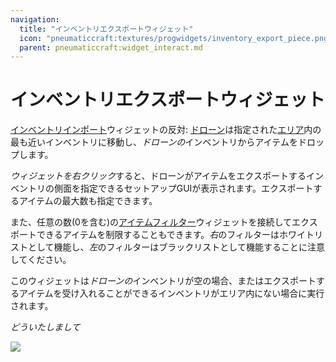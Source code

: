 ```yaml
---
navigation:
  title: "インベントリエクスポートウィジェット"
  icon: "pneumaticcraft:textures/progwidgets/inventory_export_piece.png"
  parent: pneumaticcraft:widget_interact.md
---
```


# インベントリエクスポートウィジェット

[インベントリインポート](./inventory_import.md)ウィジェットの反対: [ドローン](../tools/drone.md)は指定された[エリア](./area.md)内の最も近いインベントリに移動し、*ドローンの*インベントリからアイテムをドロップします。

*ウィジェットを右クリック*すると、ドローンがアイテムをエクスポートするインベントリの側面を指定できるセットアップGUIが表示されます。エクスポートするアイテムの最大数も指定できます。

また、任意の数(0を含む)の[アイテムフィルター](./item_filter.md)ウィジェットを接続してエクスポートできるアイテムを制限することもできます。*右*のフィルターはホワイトリストとして機能し、*左*のフィルターはブラックリストとして機能することに注意してください。

このウィジェットは*ドローンの*インベントリが空の場合、またはエクスポートするアイテムを受け入れることができるインベントリがエリア内にない場合に実行されます。

*どういたしまして*

![](inventory_export_piece.png)

